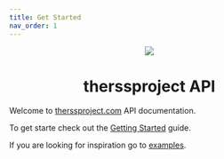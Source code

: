 ```yaml
---
title: Get Started
nav_order: 1
---
```


<div align="center">
  <img align="center" src="/assets/images/logo.png" />
</div>

<h1 align="center">therssproject API</h1>

Welcome to [therssproject.com](https://therssproject.com) API documentation.

To get starte check out the [Getting Started](/guide/) guide.

If you are looking for inspiration go to [examples](/examples/).
